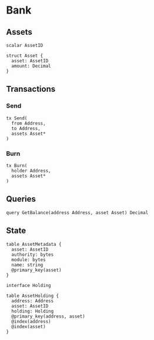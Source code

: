 # Bank

## Assets

```text
scalar AssetID

struct Asset {
  asset: AssetID
  amount: Decimal
}
```

## Transactions

### Send

```text
tx Send(
  from Address,
  to Address,
  assets Asset*
)
```

### Burn

```text
tx Burn(
  holder Address,
  assets Asset*
)
```

## Queries

```text
query GetBalance(address Address, asset Asset) Decimal
```

## State

```text
table AssetMetadata {
  asset: AssetID
  authority: bytes
  module: bytes
  name: string
  @primary_key(asset)
}

interface Holding

table AssetHolding {
  address: Address
  asset: AssetID
  holding: Holding
  @primary_key(address, asset)
  @index(address)
  @index(asset)
}
```


